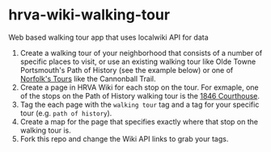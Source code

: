 hrva-wiki-walking-tour
======================

Web based walking tour app that uses localwiki API for data

1. Create a walking tour of your neighborhood that consists of a number of specific places to visit, or use an existing walking tour like Olde Towne Portsmouth's Path of History (see the example below) or one of [Norfolk's Tours](http://www.visitnorfolktoday.com/things-to-do/tour/self-guided) like the Cannonball Trail.
2. Create a page in HRVA Wiki for each stop on the tour. For exmaple, one of the stops on the Path of History walking tour is the [1846 Courthouse](http://localwiki.net/hrva/1846_Courthouse).
3. Tag the each page with the `walking tour` tag and a tag for your specific tour (e.g. `path of history`).
4. Create a map for the page that specifies exactly where that stop on the walking tour is.
5. Fork this repo and change the Wiki API links to grab your tags.
